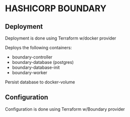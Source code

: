 # HASHICORP BOUNDARY

## Deployment

Deployment is done using Terraform w/docker provider

Deploys the following containers:
  * boundary-controller
  * boundary-database (postgres)
  * boundary-database-init
  * boundary-worker

Persist database to docker-volume

## Configuration

Configuration is done using Terraform w/Boundary provider
